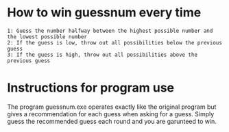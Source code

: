
# How to win guessnum every time
    1: Guess the number halfway between the highest possible number and the lowest possible number
    2: If the guess is low, throw out all possibilities below the previous guess
    3: If the guess is high, throw out all possibilities above the previous guess
    
# Instructions for program use
The program guessnum.exe operates exactly like the original program but gives a recommendation for each
guess when asking for a guess. Simply guess the recommended guess each round and you are garunteed to
win.

